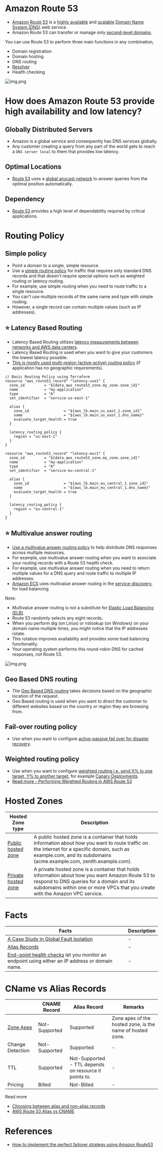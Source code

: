 
# Amazon Route 53
- [Amazon Route 53](https://docs.aws.amazon.com/Route53/latest/DeveloperGuide/Welcome.html) is a [highly available](../../../1_HLDDesignComponents/0_SystemGlossaries/Reliability/HighAvailability.md) and [scalable](../../../1_HLDDesignComponents/0_SystemGlossaries/Scalability/DBScalability.md) [Domain Name System (DNS)](https://www.cloudflare.com/learning/dns/what-is-dns/) web service. 
- Amazon Route 53 can transfer or manage only [second-level domains](https://developer.mozilla.org/en-US/docs/Glossary/Second-level_Domain).

You can use Route 53 to perform three main functions in any combination,
- Domain registration
- Domain hosting
- DNS routing
- [Resolver](https://docs.aws.amazon.com/Route53/latest/DeveloperGuide/resolver.html)
- Health checking

![img.png](../../0_AWSDesigns/DesignMultiRegionActiveActiveArchitectureOnAWS/AWS-Multi-Region-AZ-HA.drawio.png)

# How does Amazon Route 53 provide high availability and low latency?

## Globally Distributed Servers
- Amazon is a global service and consequently has DNS services globally.
- Any customer creating a query from any part of the world gets to reach a `DNS server local` to them that provides low latency.

## Optimal Locations
- [Route 53](https://docs.aws.amazon.com/Route53/latest/DeveloperGuide/Welcome.html) uses a [global anycast network](https://www.cloudflare.com/learning/cdn/glossary/anycast-network/) to answer queries from the optimal position automatically.

## Dependency
- [Route 53](https://docs.aws.amazon.com/Route53/latest/DeveloperGuide/Welcome.html) provides a high level of dependability required by critical applications.

# Routing Policy

## Simple policy
- Point a domain to a single, simple resource.
- Use a [simple routing policy](https://aws.amazon.com/premiumsupport/knowledge-center/multivalue-versus-simple-policies/) for traffic that requires only standard DNS records and that doesn't require special options such as weighted routing or latency routing. 
- For example, use simple routing when you need to route traffic to a single resource. 
- You can't use multiple records of the same name and type with simple routing. 
- However, a single record can contain multiple values (such as IP addresses).

## :star: Latency Based Routing
- Latency Based Routing utilizes [latency measurements between networks and AWS data centers](../../../1_HLDDesignComponents/0_SystemGlossaries/Scalability/LatencyThroughput.md).
- Latency Based Routing is used when you want to give your customers the lowest latency possible.
- [This is mostly used multi-region (active-active) routing policy](../../AWS-Global-Architecture-Region-AZ.md) (if application has no geographic requirements).

````
// Basic Routing Policy using Terraform
resource "aws_route53_record" "latency-use1" {
  zone_id         = "${data.aws_route53_zone.my_zone.zone_id}"
  name            = "my-application"
  type            = "A"
  set_identifier  = "service-us-east-1"

  alias {
    zone_id                = "${aws_lb.main_us_east_1.zone_id}"
    name                   = "${aws_lb.main_us_east_1.dns_name}"
    evaluate_target_health = true
  }

  latency_routing_policy {
    region = "us-east-1"
  }
}

resource "aws_route53_record" "latency-euc1" {
  zone_id         = "${data.aws_route53_zone.my_zone.zone_id}"
  name            = "my-application"
  type            = "A"
  set_identifier  = "service-eu-central-1"

  alias {
    zone_id                = "${aws_lb.main_eu_central_1.zone_id}"
    name                   = "${aws_lb.main_eu_central_1.dns_name}"
    evaluate_target_health = true
  }

  latency_routing_policy {
    region = "eu-central-1"
  }
}
````

## :star: Multivalue answer routing
- [Use a multivalue answer routing policy](https://aws.amazon.com/premiumsupport/knowledge-center/multivalue-versus-simple-policies/) to help distribute DNS responses across multiple resources. 
- For example, use multivalue answer routing when you want to associate your routing records with a Route 53 health check. 
- For example, use multivalue answer routing when you need to return multiple values for a DNS query and route traffic to multiple IP addresses.
- [Amazon ECS](../../4_ContainerOrchestrationServices/AmazonECS/Readme.md) uses multivalue answer routing in the [service-discovery](../../../1_HLDDesignComponents/1_MicroServicesSOA/2_ServiceRegistry&Discovery/Readme.md), for load balancing.

Note: 
- Multivalue answer routing is not a substitute for [Elastic Load Balancing (ELB)](../2_ApplicationNetworking/ElasticLoadBalancer/Readme.md). 
- Route 53 randomly selects any eight records. 
- When you perform dig (on Linux) or nslookup (on Windows) on your domain name multiple times, you might notice that the IP addresses rotate. 
- This rotation improves availability and provides some load balancing functionality. 
- Your operating system performs this round-robin DNS for cached responses, not Route 53.

![img.png](../assets/route53-multi-value-routing.png)

## Geo Based DNS routing
- The [Geo Based DNS routing](https://docs.aws.amazon.com/Route53/latest/DeveloperGuide/routing-policy-geo.html) takes decisions based on the geographic location of the request.
- Geo Based routing is used when you want to direct the customer to different websites based on the country or region they are browsing from.

## Fail-over routing policy
- Use when you want to configure [active-passive fail over for disaster recovery](../../../1_HLDDesignComponents/0_SystemGlossaries/Reliability/HighAvailability.md#active-passive-policy).

## Weighted routing policy
- Use when you want to configure [weighted routing i.e. send X% to one target, Y% to another target](https://docs.aws.amazon.com/Route53/latest/DeveloperGuide/resource-record-sets-values-weighted.html), for example [Canary Deployments](../../../1_HLDDesignComponents/0_SystemGlossaries/DevOps/CanaryDeployments.md).
- [Read more - Performing Weighted Routing in AWS Route 53](https://virtualizationreview.com/articles/2020/07/30/weighted-routing.aspx)

# Hosted Zones

| Hosted Zone type                                                                                           | Description                                                                                                                                                                                                                   |
|------------------------------------------------------------------------------------------------------------|-------------------------------------------------------------------------------------------------------------------------------------------------------------------------------------------------------------------------------|
| [Public hosted zone](https://docs.aws.amazon.com/Route53/latest/DeveloperGuide/AboutHZWorkingWith.html)    | A public hosted zone is a container that holds information about how you want to route traffic on the internet for a specific domain, such as example.com, and its subdomains (acme.example.com, zenith.example.com).         |
| [Private hosted zone](https://docs.aws.amazon.com/Route53/latest/DeveloperGuide/hosted-zones-private.html) | A private hosted zone is a container that holds information about how you want Amazon Route 53 to respond to DNS queries for a domain and its subdomains within one or more VPCs that you create with the Amazon VPC service. |

# Facts

| Facts                                                                                                                                                                                | Description |
|--------------------------------------------------------------------------------------------------------------------------------------------------------------------------------------|-------------|
| [A Case Study in Global Fault Isolation](https://aws.amazon.com/blogs/architecture/a-case-study-in-global-fault-isolation/)                                                          | -           |
| [Alias Records](https://repost.aws/knowledge-center/route-53-create-alias-records)                                                                                                   | -           |
| [End-point health checks](https://docs.aws.amazon.com/Route53/latest/DeveloperGuide/health-checks-types.html) let you monitor an endpoint using either an IP address or domain name. | -           |

# CName vs Alias Records

|                                                            | CNAME Record  | Alias Record                                              | Remarks                                                   |
|------------------------------------------------------------|---------------|-----------------------------------------------------------|-----------------------------------------------------------|
| [Zone Apex](https://cloudsoft.io/blog/aws-dns-domain-apex) | Not-Supported | Supported                                                 | Zone apex of the hosted zone, is the name of hosted zone. |
| Change Detection                                           | Not-Supported | Supported                                                 | -                                                         |
| TTL                                                        | Supported     | Not-Supported<br/>- TTL depends on resource it points to. | -                                                         |
| Pricing                                                    | Billed        | Not-Billed                                                | -                                                         |

Read more
- [Choosing between alias and non-alias records](https://docs.aws.amazon.com/Route53/latest/DeveloperGuide/resource-record-sets-choosing-alias-non-alias.html)
- [AWS Route 53 Alias vs CNAME](https://jayendrapatil.com/aws-route-53-alias-vs-cname/)

# References
- [How to implement the perfect failover strategy using Amazon Route53](https://medium.com/dazn-tech/how-to-implement-the-perfect-failover-strategy-using-amazon-route53-1cc4b19fa9c7)

